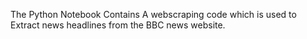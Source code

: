The Python Notebook Contains A webscraping code which is used to Extract news headlines from the BBC news website.

